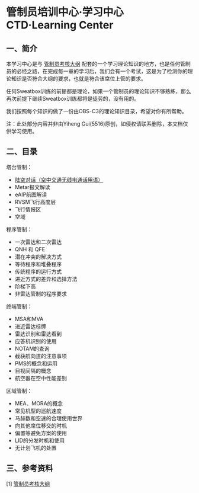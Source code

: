 # 管制员培训中心·学习中心 CTD·Learning Center

## 一、简介

本学习中心是与 [管制员考核大纲](../OPDOC-CTD-202501-R3-SC.md) 配套的一个学习理论知识的地方，也是任何管制员的必经之路，在完成每一章的学习后，我们会有一个考试，这是为了检测你的理论知识是否符合大纲的要求，也就是符合该席位上管的要求。

任何Sweatbox训练的前提都是理论，如果一个管制员的理论知识不够熟练，那么再次前提下继续Sweatbox训练都将是徒劳的，没有用的。

我们按照每个知识的做了一份由OBS-C3的理论知识目录，希望对你有所帮助。

注：此处部分内容并非由Yiheng Gui(5516)原创，如侵权请联系删除，本文档仅供学习使用。



## 二、目录

塔台管制：

- [陆空对话（空中交通无线电通话用语）](./Radiotelephony_Communications_for_Air_Traffic_Services/index.md)
- Metar报文解读
- eAIP航图解读
- RVSM飞行高度层
- 飞行情报区
- 空域



程序管制：

- 一次雷达和二次雷达
- QNH 和 QFE
- 潜在冲突的解决方式
- 等待程序和堆叠程序
- 传统程序的运行方式
- 进近方式的差异和选择方法
- 阶梯下高
- 非雷达管制的程序要求



终端管制：

- MSA和MVA
- 进近雷达标牌
- 雷达识别和雷达看到
- 应答机识别的使用
- NOTAM的查询
- 截获航向道的注意事项
- PMS的概念和运用
- 目视间隔的概念
- 航空器在空中性能差别



区域管制：

- MEA、MORA的概念
- 常见机型的巡航速度
- 马赫数和空速的合理使用世界
- 向其他席位移交的时机
- 偏置等避免方案的使用
- LID的分发时机和使用
- 无计划飞机的处置



## 三、参考资料

[1] [管制员考核大纲](../OPDOC-CTD-202501-R3-SC)